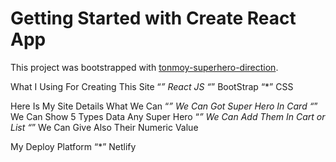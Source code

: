 # Getting Started with Create React App

This project was bootstrapped with [tonmoy-superhero-direction](https://superhero-tonmoy-direction.netlify.app/).

What I Using For Creating This Site
“*” React JS
“*” BootStrap
“*” CSS

Here Is My Site Details What We Can
“*” We Can Got Super Hero In Card
“*” We Can Show 5 Types Data Any Super Hero
“*” We Can Add Them In Cart or List
“*” We Can Give Also Their Numeric Value

My Deploy Platform
“*” Netlify
